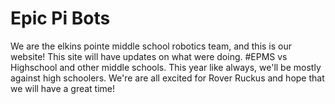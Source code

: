 # Epic Pi Bots
We are the elkins pointe middle school robotics team,
and this is our website!
This site will have updates on what were doing.
#EPMS vs Highschool and other middle schools.
This year like always, we'll be mostly against high schoolers. 
We're are all excited for Rover Ruckus and hope that we will have a great time!
